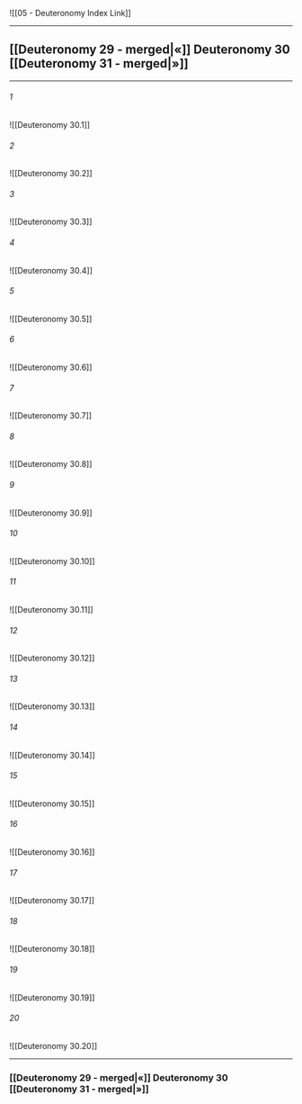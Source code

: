 ![[05 - Deuteronomy Index Link]]

---
##  [[Deuteronomy 29 - merged|«]] Deuteronomy 30 [[Deuteronomy 31 - merged|»]]

---

###### 1
![[Deuteronomy 30.1]] 

###### 2
![[Deuteronomy 30.2]] 

###### 3
![[Deuteronomy 30.3]] 

###### 4
![[Deuteronomy 30.4]]

###### 5 
![[Deuteronomy 30.5]] 

###### 6
![[Deuteronomy 30.6]] 

###### 7
![[Deuteronomy 30.7]] 

###### 8
![[Deuteronomy 30.8]] 

###### 9
![[Deuteronomy 30.9]] 

###### 10
![[Deuteronomy 30.10]] 

###### 11
![[Deuteronomy 30.11]] 

###### 12
![[Deuteronomy 30.12]]

###### 13
![[Deuteronomy 30.13]] 

###### 14
![[Deuteronomy 30.14]] 

###### 15
![[Deuteronomy 30.15]]

###### 16
![[Deuteronomy 30.16]] 

###### 17
![[Deuteronomy 30.17]]

###### 18
![[Deuteronomy 30.18]] 

###### 19
![[Deuteronomy 30.19]] 

###### 20
![[Deuteronomy 30.20]]


---
###  [[Deuteronomy 29 - merged|«]] Deuteronomy 30 [[Deuteronomy 31 - merged|»]]